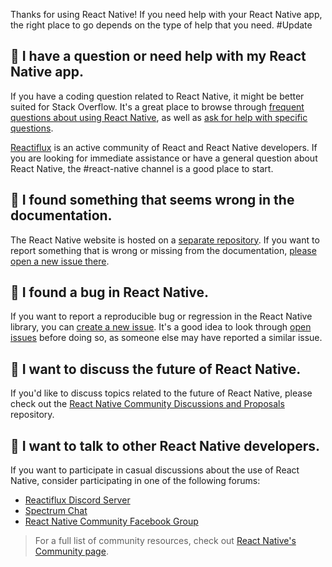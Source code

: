 Thanks for using React Native! If you need help with your React Native app, the right place to go depends on the type of help that you need.
#Update

## 🤔 I have a question or need help with my React Native app.

If you have a coding question related to React Native, it might be better suited for Stack Overflow. It's a great place to browse through [frequent questions about using React Native](https://stackoverflow.com/questions/tagged/react-native?sort=frequent&pageSize=15), as well as [ask for help with specific questions](https://stackoverflow.com/questions/tagged/react-native).

[Reactiflux](https://www.reactiflux.com/) is an active community of React and React Native developers. If you are looking for immediate assistance or have a general question about React Native, the #react-native channel is a good place to start.


## 📃 I found something that seems wrong in the documentation.

The React Native website is hosted on a [separate repository](https://github.com/facebook/react-native-website). If you want to report something that is wrong or missing from the documentation, [please open a new issue there](https://github.com/facebook/react-native-website/issues).


## 🐛 I found a bug in React Native.

If you want to report a reproducible bug or regression in the React Native library, you can [create a new issue](https://github.com/facebook/react-native/issues/new?labels=Type%3A+Bug+Report&template=bug_report.md). It's a good idea to look through [open issues](https://github.com/facebook/react-native/issues) before doing so, as someone else may have reported a similar issue.


## 🚀 I want to discuss the future of React Native.

If you'd like to discuss topics related to the future of React Native, please check out the [React Native Community Discussions and Proposals](https://github.com/react-native-community/discussions-and-proposals) repository.


## 💬 I want to talk to other React Native developers.

If you want to participate in casual discussions about the use of React Native, consider participating in one of the following forums:

- [Reactiflux Discord Server](https://www.reactiflux.com)
- [Spectrum Chat](https://spectrum.chat/react-native)
- [React Native Community Facebook Group](https://www.facebook.com/groups/react.native.community)


> For a full list of community resources, check out [React Native's Community page](https://reactnative.dev/help).
